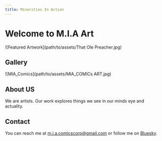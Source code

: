 ```yaml
---
title: Minorities In Action
---
```



# Welcome to M.I.A Art

![Featured Artwork](path/to/assets/That Ole Preacher.jpg)

## Gallery
![MIA_Comics](path/to/assets/MIA_COMICs ART.jpg)

## About US
We are artists. Our work explores things we see in our minds eye and actuality.

## Contact
You can reach me at [m.i.a.comicscorp@gmail.com](mailto:m.i.a.comicscorp@gmail.com) or follow me on [Bluesky](https://bsky.app/profile/blackhobo.com).
